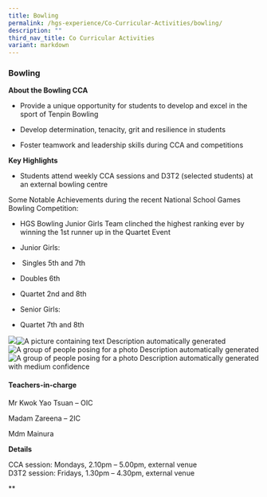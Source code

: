 ```yaml
---
title: Bowling
permalink: /hgs-experience/Co-Curricular-Activities/bowling/
description: ""
third_nav_title: Co Curricular Activities
variant: markdown
---
```

### Bowling

**About the Bowling CCA**

*   Provide a unique opportunity for students to develop and excel in the sport of Tenpin Bowling
    
*   Develop determination, tenacity, grit and resilience in students
    
*   Foster teamwork and leadership skills during CCA and competitions
    

**Key Highlights**

*   Students attend weekly CCA sessions and D3T2 (selected students) at an external bowling centre
    

Some Notable Achievements during the recent National School Games Bowling Competition:

*   HGS Bowling Junior Girls Team clinched the highest ranking ever by winning the 1st runner up in the Quartet Event
    
*   Junior Girls:
    

*    Singles 5th and 7th 
    
*   Doubles 6th 
    
*   Quartet 2nd and 8th 
    

*   Senior Girls: 
    

*   Quartet 7th and 8th 
    

  

![](https://lh3.googleusercontent.com/RAuy0mhCT63PNyUAP7wpgjfd5iduF8xW21bWQJSoGr-CRTg9jCqiUgzkVK_MMlLCh076_lpWmyggnSvdKyjeJKr5hGFWVYPxfZP2lFQQW4vHZvOU6NgZCfoU96ndQwWHxARL_lyzBUjdJWZGczZ_RA)![A picture containing text
Description automatically generated](https://lh4.googleusercontent.com/eVWWVo2M5p7bdhAH6Mgw2QNEhACRpZKH8h0MyJJwk8G9BIw3L1SpnEnoxZj56iFk0MfQr7-sZ1_zIfjYcGaHbMThaUza6iVtrRblSxfFhqAgeh9XEDHarDI4skN1d2XIcSXuDBowCZ0KaLP8U-Q6bA)![A group of people posing for a photo
Description automatically generated](https://lh5.googleusercontent.com/gPiMHGGX0ojaM-nGrTJu48b3WyeJbuM34KCevnwuBuLpjgY0_vKs1SsToApk2HbvusdKd2wP6WX_9BNAg6nIu4pLlPdJI4j08AIuVaxdVy0smNEn4h1XvSzajBvts0zkOanwUh5qJZYqGqbahKamjw)![A group of people posing for a photo
Description automatically generated with medium confidence](https://lh6.googleusercontent.com/q6WAjljlasK-VwhqW4V8WozAYMKzjLkKVnjUDTAWJJ4vv1M_IEAvcfT2_lSUyj7PyiXyj7OtINlSbk90exjQdFJtebIp21rurIjeyuMVUX-pW_RXma-yL_G7b0YJ79fPi-4-0szB_vrZcnXoEytrvw)

#### Teachers-in-charge

Mr Kwok Yao Tsuan – OIC

Madam Zareena – 2IC  

Mdm Mainura



**Details**

CCA session: Mondays, 2.10pm – 5.00pm, external venue  
D3T2 session: Fridays, 1.30pm – 4.30pm, external venue

**